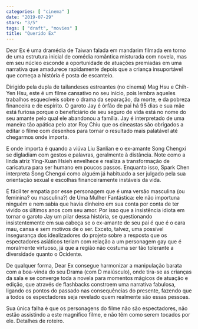 ```yaml
---
categories: [ "cinema" ]
date: "2019-07-29"
stars: "3/5"
tags: [ "draft", "movies" ]
title: "Querido Ex"
---
```

Dear Ex é uma dramédia de Taiwan falada em mandarim filmada em torno
de uma estrutura inicial de comédia romântica misturada com novela,
mas em seu núcleo esconde a oportunidade de atuações premiadas em uma
narrativa que amadurece rapidamente depois que a criança insuportável
que começa a história é posta de escanteio.

Dirigido pela dupla de tailandeses estreantes (no cinema) Mag Hsu e
Chih-Yen Hsu, este é um filme cansativo no seu início, pois lembra
aqueles trabalhos esquecíveis sobre o drama da separação, da morte, e
da pobreza financeira e de espírito. O garoto Jay é órfão de pai há
95 dias e sua mãe está furiosa porque o beneficiário de seu seguro de
vida está no nome do seu amante pelo qual ele abandonou a família. Jay
é interpretado de uma maneira tão apática pelo ator Roy Chiu que os
cineastas são obrigados a editar o filme com desenhos para tornar o
resultado mais palatável até chegarmos onde importa.

E onde importa é quando a viúva Liu Sanlian e o ex-amante Song Chengxi
se digladiam com gestos e palavras, geralmente à distância. Note como
a linda atriz Ying-Xuan Hsieh envelhece e realiza a transformação de
caricatura para ser humano em poucos passos. Enquanto isso, Spark Chen
interpreta Song Chengxi como alguém já habituado a ser julgado pela
sua orientação sexual e escolhas financeiramente instáveis da vida.

É fácil ter empatia por esse personagem que é uma versão masculina
(ou feminina? ou masculina?) de Uma Mulher Fantástica: ele não
importuna ninguém e nem sabia que havia dinheiro em sua conta por
conta de ter vivido os últimos anos com seu amor. Por isso que a
insistência idiota em tornar o garoto Jay um pilar dessa história,
se questionando insistentemente em sua cabeça se o ex-amante de seu pai
é que é o cara mau, cansa e sem motivos de o ser. Exceto, talvez, uma
possível insegurança dos idealizadores do projeto sobre a resposta que
os espectadores asiáticos teriam com relação a um personagem gay que
é moralmente virtuoso, já que a região não costuma ser tão tolerante
a diversidade quanto o Ocidente.

De qualquer forma, Dear Ex consegue harmonizar a manipulação barata com
a boa-vinda do seu Drama (com D maiúsculo), onde tira-se as crianças
da sala e se converge toda a novela para momentos mágicos de atuação
e edição, que através de flashbacks constroem uma narrativa fabulosa,
ligando os pontos do passado nas consequências do presente, fazendo que
a todos os espectadores seja revelado quem realmente são essas pessoas.

Sua única falha é que os personagens do filme não são espectadores,
não estão assistindo a este magnífico filme, e não têm como serem
tocados por ele. Detalhes de roteiro.
